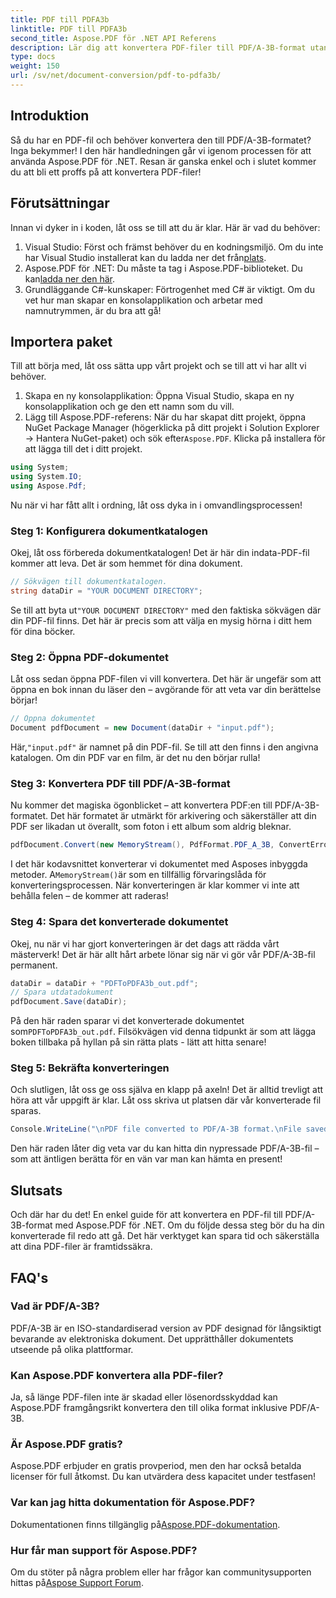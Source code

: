 ```yaml
---
title: PDF till PDFA3b
linktitle: PDF till PDFA3b
second_title: Aspose.PDF för .NET API Referens
description: Lär dig att konvertera PDF-filer till PDF/A-3B-format utan ansträngning med Aspose.PDF för .NET i denna steg-för-steg-guide.
type: docs
weight: 150
url: /sv/net/document-conversion/pdf-to-pdfa3b/
---
```

## Introduktion

Så du har en PDF-fil och behöver konvertera den till PDF/A-3B-formatet? Inga bekymmer! I den här handledningen går vi igenom processen för att använda Aspose.PDF för .NET. Resan är ganska enkel och i slutet kommer du att bli ett proffs på att konvertera PDF-filer!

## Förutsättningar

Innan vi dyker in i koden, låt oss se till att du är klar. Här är vad du behöver:

1. Visual Studio: Först och främst behöver du en kodningsmiljö. Om du inte har Visual Studio installerat kan du ladda ner det från[plats](https://visualstudio.microsoft.com/).
2.  Aspose.PDF för .NET: Du måste ta tag i Aspose.PDF-biblioteket. Du kan[ladda ner den här](https://releases.aspose.com/pdf/net/).
3. Grundläggande C#-kunskaper: Förtrogenhet med C# är viktigt. Om du vet hur man skapar en konsolapplikation och arbetar med namnutrymmen, är du bra att gå!

## Importera paket

Till att börja med, låt oss sätta upp vårt projekt och se till att vi har allt vi behöver.

1. Skapa en ny konsolapplikation: Öppna Visual Studio, skapa en ny konsolapplikation och ge den ett namn som du vill.
2.  Lägg till Aspose.PDF-referens: När du har skapat ditt projekt, öppna NuGet Package Manager (högerklicka på ditt projekt i Solution Explorer -> Hantera NuGet-paket) och sök efter`Aspose.PDF`. Klicka på installera för att lägga till det i ditt projekt.

```csharp
using System;
using System.IO;
using Aspose.Pdf;
```

Nu när vi har fått allt i ordning, låt oss dyka in i omvandlingsprocessen!

### Steg 1: Konfigurera dokumentkatalogen

Okej, låt oss förbereda dokumentkatalogen! Det är här din indata-PDF-fil kommer att leva. Det är som hemmet för dina dokument.

```csharp
// Sökvägen till dokumentkatalogen.
string dataDir = "YOUR DOCUMENT DIRECTORY";
```

 Se till att byta ut`"YOUR DOCUMENT DIRECTORY"` med den faktiska sökvägen där din PDF-fil finns. Det här är precis som att välja en mysig hörna i ditt hem för dina böcker. 

### Steg 2: Öppna PDF-dokumentet

Låt oss sedan öppna PDF-filen vi vill konvertera. Det här är ungefär som att öppna en bok innan du läser den – avgörande för att veta var din berättelse börjar!

```csharp
// Öppna dokumentet
Document pdfDocument = new Document(dataDir + "input.pdf");
```

 Här,`"input.pdf"` är namnet på din PDF-fil. Se till att den finns i den angivna katalogen. Om din PDF var en film, är det nu den börjar rulla!

### Steg 3: Konvertera PDF till PDF/A-3B-format

Nu kommer det magiska ögonblicket – att konvertera PDF:en till PDF/A-3B-formatet. Det här formatet är utmärkt för arkivering och säkerställer att din PDF ser likadan ut överallt, som foton i ett album som aldrig bleknar.

```csharp
pdfDocument.Convert(new MemoryStream(), PdfFormat.PDF_A_3B, ConvertErrorAction.Delete);
```

 I det här kodavsnittet konverterar vi dokumentet med Asposes inbyggda metoder. A`MemoryStream()`är som en tillfällig förvaringslåda för konverteringsprocessen. När konverteringen är klar kommer vi inte att behålla felen – de kommer att raderas!

### Steg 4: Spara det konverterade dokumentet

Okej, nu när vi har gjort konverteringen är det dags att rädda vårt mästerverk! Det är här allt hårt arbete lönar sig när vi gör vår PDF/A-3B-fil permanent.

```csharp
dataDir = dataDir + "PDFToPDFA3b_out.pdf";
// Spara utdatadokument
pdfDocument.Save(dataDir);
```

 På den här raden sparar vi det konverterade dokumentet som`PDFToPDFA3b_out.pdf`. Filsökvägen vid denna tidpunkt är som att lägga boken tillbaka på hyllan på sin rätta plats - lätt att hitta senare!

### Steg 5: Bekräfta konverteringen

Och slutligen, låt oss ge oss själva en klapp på axeln! Det är alltid trevligt att höra att vår uppgift är klar. Låt oss skriva ut platsen där vår konverterade fil sparas.

```csharp
Console.WriteLine("\nPDF file converted to PDF/A-3B format.\nFile saved at " + dataDir);
```

Den här raden låter dig veta var du kan hitta din nypressade PDF/A-3B-fil – som att äntligen berätta för en vän var man kan hämta en present!

## Slutsats

Och där har du det! En enkel guide för att konvertera en PDF-fil till PDF/A-3B-format med Aspose.PDF för .NET. Om du följde dessa steg bör du ha din konverterade fil redo att gå. Det här verktyget kan spara tid och säkerställa att dina PDF-filer är framtidssäkra.

## FAQ's

### Vad är PDF/A-3B?
PDF/A-3B är en ISO-standardiserad version av PDF designad för långsiktigt bevarande av elektroniska dokument. Det upprätthåller dokumentets utseende på olika plattformar.

### Kan Aspose.PDF konvertera alla PDF-filer?
Ja, så länge PDF-filen inte är skadad eller lösenordsskyddad kan Aspose.PDF framgångsrikt konvertera den till olika format inklusive PDF/A-3B.

### Är Aspose.PDF gratis?
Aspose.PDF erbjuder en gratis provperiod, men den har också betalda licenser för full åtkomst. Du kan utvärdera dess kapacitet under testfasen!

### Var kan jag hitta dokumentation för Aspose.PDF?
 Dokumentationen finns tillgänglig på[Aspose.PDF-dokumentation](https://reference.aspose.com/pdf/net/).

### Hur får man support för Aspose.PDF?
Om du stöter på några problem eller har frågor kan communitysupporten hittas på[Aspose Support Forum](https://forum.aspose.com/c/pdf/10).